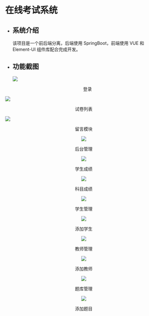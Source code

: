 # 在线考试系统

* ## 系统介绍
  
     该项目是一个前后端分离，后端使用 SpringBoot，前端使用 VUE 和 Element-UI 组件库配合完成开发。

* ## 功能截图
  
  ![](C:\Users\本初（cx）\AppData\Roaming\marktext\images\2024-06-16-18-01-57-895H1K_5_XEY`H]T7_XQ@IU.png)
  
  <center>登录</center>

![](C:\Users\本初（cx）\AppData\Roaming\marktext\images\2024-06-16-18-02-43-WT@YL7{94FMM7`3ZO12I87E.png)

<center>试卷列表</center>



![](C:\Users\本初（cx）\AppData\Roaming\marktext\images\2024-06-16-18-10-04-image.png)

<center>留言模块<center/>

![](C:\Users\本初（cx）\AppData\Roaming\marktext\images\2024-06-16-18-03-17-AIS_K8IE}MIXK3@DXXASJYH.png)

<center>后台管理</center>

![](C:\Users\本初（cx）\AppData\Roaming\marktext\images\2024-06-16-18-05-15-image.png)

<center>学生成绩</center>

![](C:\Users\本初（cx）\AppData\Roaming\marktext\images\2024-06-16-18-05-27-image.png)

<center>科目成绩</center>

![](C:\Users\本初（cx）\AppData\Roaming\marktext\images\2024-06-16-18-05-59-image.png)

<center>学生管理</center>

![](C:\Users\本初（cx）\AppData\Roaming\marktext\images\2024-06-16-18-06-46-image.png)

<center>添加学生</center>

![](C:\Users\本初（cx）\AppData\Roaming\marktext\images\2024-06-16-18-06-20-image.png)

<center>教师管理</center>

![](C:\Users\本初（cx）\AppData\Roaming\marktext\images\2024-06-16-18-08-06-image.png)

<center>添加教师</center>

![](C:\Users\本初（cx）\AppData\Roaming\marktext\images\2024-06-16-18-08-42-image.png)

<center>题库管理</center>

![](C:\Users\本初（cx）\AppData\Roaming\marktext\images\2024-06-16-18-09-07-image.png)

<center>添加题目</center>